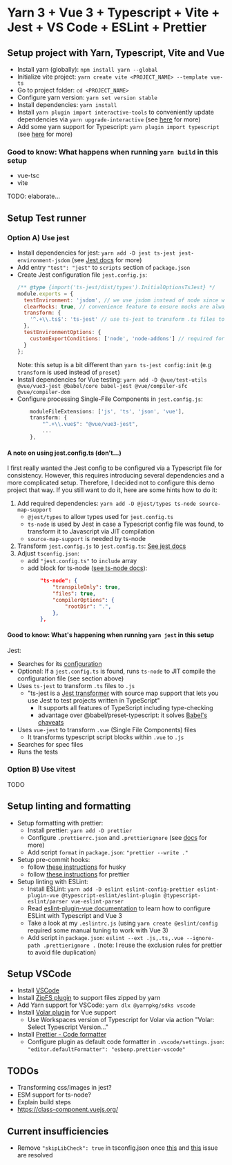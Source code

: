 # Yarn 3 + Vue 3 + Typescript + Vite + Jest + VS Code + ESLint + Prettier

## Setup project with Yarn, Typescript, Vite and Vue

- Install yarn (globally): `npm install yarn --global`
- Initialize vite project: `yarn create vite <PROJECT_NAME> --template vue-ts`
- Go to project folder: `cd <PROJECT_NAME>`
- Configure yarn version: `yarn set version stable`
- Install dependencies: `yarn install`
- Install `yarn plugin import interactive-tools` to conveniently update dependencies via `yarn upgrade-interactive` (see [here](https://yarnpkg.com/api/modules/plugin_interactive_tools.html) for more)
- Add some yarn support for Typescript: `yarn plugin import typescript` (see [here](https://yarnpkg.com/api/modules/plugin_typescript.html) for more)

### Good to know: What happens when running `yarn build` in this setup

- vue-tsc
- vite

TODO: elaborate...

## Setup Test runner

### Option A) Use jest

- Install dependencies for jest: `yarn add -D jest ts-jest jest-environment-jsdom` (see [Jest docs](https://jestjs.io/docs/getting-started#using-typescript-via-ts-jest) for more)
- Add entry `"test": "jest"` to `scripts` section of `package.json`
- Create Jest configuration file `jest.config.js`:
  ```js
  /** @type {import('ts-jest/dist/types').InitialOptionsTsJest} */
  module.exports = {
    testEnvironment: 'jsdom', // we use jsdom instead of node since we test DOM stuff
    clearMocks: true, // convenience feature to ensure mocks are always cleared after each test
    transform: {
      '^.+\\.ts$': 'ts-jest' // use ts-jest to transform .ts files to .js
    },
    testEnvironmentOptions: {
      customExportConditions: ['node', 'node-addons'] // required for jest-environment-jsdom
    }
  };
  ```
  Note: this setup is a bit different than `yarn ts-jest config:init` (e.g `transform` is used instead of `preset`)
- Install dependencies for Vue testing: `yarn add -D @vue/test-utils @vue/vue3-jest @babel/core babel-jest @vue/compiler-sfc @vue/compiler-dom`
- Configure processing Single-File Components in `jest.config.js`:
  ```js
      moduleFileExtensions: ['js', 'ts', 'json', 'vue'],
      transform: {
          "^.+\\.vue$": "@vue/vue3-jest",
          ...
      },
  ```

#### A note on using jest.config.ts (don't...)

I first really wanted the Jest config to be configured via a Typescript file for consistency.
However, this requires introducing several dependencies and a more complicated setup.
Therefore, I decided not to configure this demo project that way.
If you still want to do it, here are some hints how to do it:

1. Add required dependencies: `yarn add -D @jest/types ts-node source-map-support`
   - `@jest/types` to allow types used for `jest.config.ts`
   - `ts-node` is used by Jest in case a Typescript config file was found, to transform it to Javascript via JIT compilation
   - `source-map-support` is needed by ts-node
2. Transform `jest.config.js` to `jest.config.ts`: [See jest docs](https://jestjs.io/docs/configuration)
3. Adjust `tsconfig.json`:
   - add `"jest.config.ts"` to `include` array
   - add block for ts-node ([see ts-node docs](https://github.com/TypeStrong/ts-node#via-tsconfigjson-recommended)):
     ```json
         "ts-node": {
             "transpileOnly": true,
             "files": true,
             "compilerOptions": {
                 "rootDir": ".",
             },
         },
     ```

#### Good to know: What's happening when running `yarn jest` in this setup

Jest:

- Searches for its [configuration](https://jestjs.io/docs/configuration)
- Optional: If a `jest.config.ts` is found, runs `ts-node` to JIT compile the configuration file (see section above)
- Uses `ts-jest` to transform `.ts` files to `.js`
  - "ts-jest is a [Jest transformer](https://jestjs.io/docs/code-transformation) with source map support that lets you use Jest to test projects written in TypeScript"
    - It supports all features of TypeScript including type-checking
    - advantage over @babel/preset-typescript: it solves [Babel's chaveats](https://devblogs.microsoft.com/typescript/typescript-and-babel-7/#caveats)
- Uses `vue-jest` to transform `.vue` (Single File Components) files
  - It transforms typescript script blocks within `.vue` to `.js`
- Searches for spec files
- Runs the tests

### Option B) Use vitest

TODO

## Setup linting and formatting

- Setup formatting with prettier:
  - Install prettier: `yarn add -D prettier`
  - Configure `.prettierrc.json` and `.prettierignore` (see [docs](https://prettier.io/docs/en/install.html) for more)
  - Add script `format` in `package.json`: `"prettier --write ."`
- Setup pre-commit hooks:
  - follow [these instructions](https://typicode.github.io/husky/#/?id=yarn-2) for husky
  - follow [these instructions](https://prettier.io/docs/en/install.html#git-hooks) for prettier
- Setup linting with ESLint:
  - Install ESLint: `yarn add -D eslint eslint-config-prettier eslint-plugin-vue @typescript-eslint/eslint-plugin @typescript-eslint/parser vue-eslint-parser`
  - Read [eslint-plugin-vue documentation](https://eslint.vuejs.org/user-guide/#installation) to learn how to configure ESLint with Typescript and Vue 3
  - Take a look at my `.eslintrc.js` (using `yarn create @eslint/config` required some manual tuning to work with Vue 3)
  - Add script in `package.json`: `eslint --ext .js,.ts,.vue --ignore-path .prettierignore .` (note: I reuse the exclusion rules for prettier to avoid file duplication)

## Setup VSCode

- Install [VSCode](https://code.visualstudio.com/)
- Install [ZipFS plugin](https://marketplace.visualstudio.com/items?itemName=arcanis.vscode-zipfs) to support files zipped by yarn
- Add Yarn support for VSCode: `yarn dlx @yarnpkg/sdks vscode`
- Install [Volar plugin](https://marketplace.visualstudio.com/items?itemName=Vue.volar) for Vue support
  - Use Workspaces version of Typescript for Volar via action "Volar: Select Typescript Version..."
- Install [Prettier - Code formatter](https://marketplace.visualstudio.com/items?itemName=esbenp.prettier-vscode)
  - Configure plugin as default code formatter in `.vscode/settings.json`: `"editor.defaultFormatter": "esbenp.prettier-vscode"`

## TODOs

- Transforming css/images in jest?
- ESM support for ts-node?
- Explain build steps
- https://class-component.vuejs.org/

## Current insufficiencies

- Remove `"skipLibCheck": true` in tsconfig.json once [this](https://github.com/johnsoncodehk/volar/issues/1114) and [this](https://github.com/vuejs/core/issues/1228) issue are resolved
